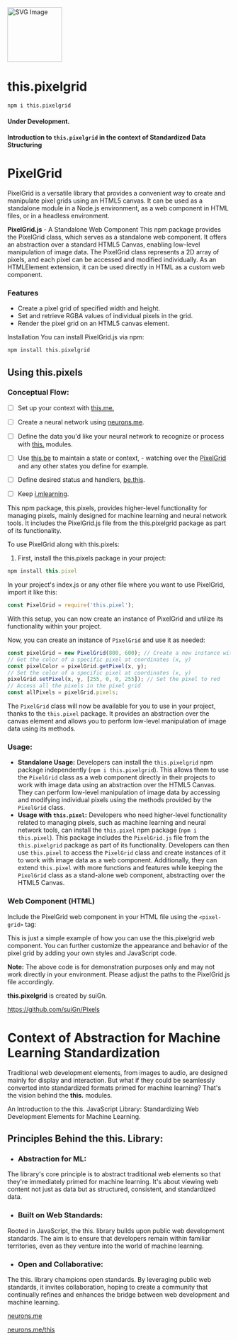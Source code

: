 <img src="/Users/suign/Desktop/@me/@src/git/@npm/this.pixelgrid/_._.svg" alt="SVG Image" width="123" height="123" style="width123px; height:123px;">

# this.pixelgrid

```bash
npm i this.pixelgrid
```

#### Under Development.

**Introduction to `this.pixelgrid` in the context of Standardized Data Structuring**

# PixelGrid

 PixelGrid is a versatile library that provides a convenient way to create and manipulate pixel grids using an HTML5 canvas. It can be used as a standalone module in a Node.js environment, as a web component in HTML files, or in a headless environment.

**PixelGrid.js** - A Standalone Web Component This npm package provides the PixelGrid class, which serves as a standalone web component. It offers an abstraction over a standard HTML5 Canvas, enabling low-level manipulation of image data. The PixelGrid class represents a 2D array of pixels, and each pixel can be accessed and modified individually. As an HTMLElement extension, it can be used directly in HTML as a custom web component.

### Features

- Create a pixel grid of specified width and height.
- Set and retrieve RGBA values of individual pixels in the grid.
- Render the pixel grid on an HTML5 canvas element.

Installation You can install PixelGrid.js via npm:

```bash
npm install this.pixelgrid
```

## Using this.pixels 

### Conceptual Flow:

- [ ] Set up your context with [this.me.](https://www.npmjs.com/package/this.me)

- [ ] Create a neural network using [neurons.me](https://www.neurons.me).

- [ ] Define the data you'd like your neural network to recognize or process with [this.](https://www.neurons.me/this) modules.

- [ ] Use [this.be](https://www.npmjs.com/package/this.be) to maintain a state or context, - watching over the [PixelGrid](https://www.npmjs.com/package/this.pixel) and any other states you define for example.

- [ ] Define desired status and handlers, [be.this](https://www.npmjs.com/package/be.this).

- [ ] Keep [i.mlearning](https://www.npmjs.com/package/i.mlearning).

  

This npm package, this.pixels, provides higher-level functionality for managing pixels, mainly designed for machine learning and neural network tools. It includes the PixelGrid.js file from the this.pixelgrid package as part of its functionality.

To use PixelGrid along with this.pixels:

1. First, install the this.pixels package in your project:

```js
npm install this.pixel
```

In your project's index.js or any other file where you want to use PixelGrid, import it like this:

```js
const PixelGrid = require('this.pixel');
```

With this setup, you can now create an instance of PixelGrid and utilize its functionality within your project.

Now, you can create an instance of `PixelGrid` and use it as needed:

```js
const pixelGrid = new PixelGrid(800, 600); // Create a new instance with width 800 and height 600
// Get the color of a specific pixel at coordinates (x, y)
const pixelColor = pixelGrid.getPixel(x, y);
// Set the color of a specific pixel at coordinates (x, y)
pixelGrid.setPixel(x, y, [255, 0, 0, 255]); // Set the pixel to red
// Access all the pixels in the pixel grid
const allPixels = pixelGrid.pixels;
```

The `PixelGrid` class will now be available for you to use in your project, thanks to the `this.pixel` package. It provides an abstraction over the canvas element and allows you to perform low-level manipulation of image data using its methods.

  ### Usage:

  - **Standalone Usage:** Developers can install the `this.pixelgrid` npm package independently (`npm i this.pixelgrid`). This allows them to use the `PixelGrid` class as a web component directly in their projects to work with image data using an abstraction over the HTML5 Canvas. They can perform low-level manipulation of image data by accessing and modifying individual pixels using the methods provided by the `PixelGrid` class.
  - **Usage with `this.pixel`:** Developers who need higher-level functionality related to managing pixels, such as machine learning and neural network tools, can install the `this.pixel` npm package (`npm i this.pixel`). This package includes the `PixelGrid.js` file from the `this.pixelgrid` package as part of its functionality. Developers can then use `this.pixel` to access the `PixelGrid` class and create instances of it to work with image data as a web component. Additionally, they can extend `this.pixel` with more functions and features while keeping the `PixelGrid` class as a stand-alone web component, abstracting over the HTML5 Canvas.

   ### Web Component (HTML) 

Include the PixelGrid web component in your HTML file using the `<pixel-grid>` tag:  

This is just a simple example of how you can use the this.pixelgrid web component. You can further customize the appearance and behavior of the pixel grid by adding your own styles and JavaScript code.

**Note:** The above code is for demonstration purposes only and may not work directly in your environment. Please adjust the paths to the PixelGrid.js file accordingly.

**this.pixelgrid** is created by suiGn.

https://github.com/suiGn/Pixels



# Context of Abstraction for Machine Learning Standardization

Traditional web development elements, from images to audio, are designed mainly for display and interaction. But what if they could be seamlessly converted into standardized formats primed for machine learning? That's the vision behind the **this.** modules.

An Introduction to the this. JavaScript Library: Standardizing Web Development Elements for Machine Learning.

## Principles Behind the this. Library:

- ### **Abstraction for ML:**

 The library's core principle is to abstract traditional web elements so that they're immediately primed for machine learning. It's about viewing web content not just as data but as structured, consistent, and standardized data.

- ### **Built on Web Standards:** 

Rooted in JavaScript, the this. library builds upon public web development standards. The aim is to ensure that developers remain within familiar territories, even as they venture into the world of machine learning.

- ### **Open and Collaborative:** 

The this. library champions open standards. By leveraging public web standards, it invites collaboration, hoping to create a community that continually refines and enhances the bridge between web development and machine learning.



[neurons.me](https://www.neurons.me)

[neurons.me/this](https://www.neurons.me/this)